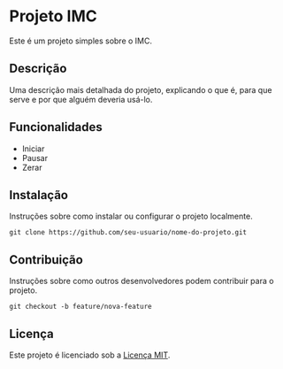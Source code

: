 <h1>Projeto IMC</h1>
<p>Este é um projeto simples sobre o IMC.</p>
<h2>Descrição</h2>
<p>Uma descrição mais detalhada do projeto, explicando o que é, para que serve e por que alguém deveria usá-lo.</p>
<h2>Funcionalidades</h2>
<ul>
<li>Iniciar</li>
<li>Pausar</li>
<li>Zerar</li>
</ul>
<h2>Instalação</h2>
<p>Instruções sobre como instalar ou configurar o projeto localmente.</p>
<pre><code>git clone https://github.com/seu-usuario/nome-do-projeto.git</code></pre>
<h2>Contribuição</h2>
<p>Instruções sobre como outros desenvolvedores podem contribuir para o projeto.</p>
<pre><code>git checkout -b feature/nova-feature</code></pre>
<h2>Licença</h2>
<p>Este projeto é licenciado sob a <a href="https://opensource.org/licenses/MIT">Licença MIT</a>.
